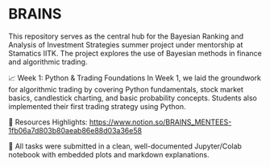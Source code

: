 # BRAINS
This repository serves as the central hub for the Bayesian Ranking and Analysis of Investment Strategies summer project under mentorship at Stamatics IITK. The project explores the use of Bayesian methods in finance and algorithmic trading.

📈 Week 1: Python & Trading Foundations
In Week 1, we laid the groundwork for algorithmic trading by covering Python fundamentals, stock market basics, candlestick charting, and basic probability concepts. Students also implemented their first trading strategy using Python.

📝 Resources Highlights: https://www.notion.so/BRAINS_MENTEES-1fb06a7d803b80aeab86e88d03a36e58

📂 All tasks were submitted in a clean, well-documented Jupyter/Colab notebook with embedded plots and markdown explanations.


